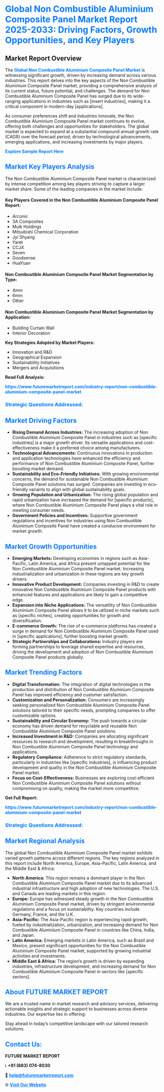 <h1 style="color: #007BFF;">Global Non Combustible Aluminium Composite Panel Market Report 2025-2033: Driving Factors, Growth Opportunities, and Key Players</h1>

<section id="overview">
<h2>Market Report Overview</h2>
<p>The <a href="https://www.futuremarketreport.com/industry-report/non-combustible-aluminium-composite-panel-market" style="color: #007BFF; text-decoration: none;"><strong>Global Non Combustible Aluminium Composite Panel Market</strong></a> is witnessing significant growth, driven by increasing demand across various industries. This report delves into the key aspects of the Non Combustible Aluminium Composite Panel market, providing a comprehensive analysis of its current status, future potential, and challenges. The demand for Non Combustible Aluminium Composite Panel has surged due to its wide-ranging applications in industries such as [insert industries], making it a critical component in modern-day [applications].</p>
<p>As consumer preferences shift and industries innovate, the Non Combustible Aluminium Composite Panel market continues to evolve, offering both challenges and opportunities for stakeholders. The global market is expected to expand at a substantial compound annual growth rate (CAGR) over the forecast period, driven by technological advancements, emerging applications, and increasing investments by major players.</p>
</section>

<section id="overview">
<p><a href="https://www.futuremarketreport.com/request-sample/reportId=59116" style="color: #007BFF; text-decoration: none;"><strong>Explore Sample Report Here</strong></a></p>
</section>

<section id="key-players">
<h2 style="color: #007BFF;">Market Key Players Analysis</h2>
<p>The Non Combustible Aluminium Composite Panel market is characterized by intense competition among key players striving to capture a larger market share. Some of the leading companies in the market include:</p>
<h4>Key Players Covered in the Non Combustible Aluminium Composite Panel Report:</h4>
<ul><li>Arconic</li><li>3A Composites</li><li>Mulk Holdings</li><li>Mitsubishi Chemical Corporation</li><li>Jyi Shyang</li><li>Yaret</li><li>CCJX</li><li>Seven</li><li>Goodsense</li><li>HuaYuan</li></ul>
<h4>Non Combustible Aluminium Composite Panel Market Segmentation by Type:</h4>
<ul><li>4mm</li><li>6mm</li><li>Other</li></ul>

<h4>Non Combustible Aluminium Composite Panel Market Segmentation by Application:</h4>
<ul><li>Building Curtain Wall</li><li>Interior Decoration</li></ul>
<p><strong>Key Strategies Adopted by Market Players:</strong></p>
<ul>
<li>Innovation and R&D</li>
<li>Geographical Expansion</li>
<li>Sustainability Initiatives</li>
<li>Mergers and Acquisitions</li>
</ul>
</section>

<section>
<p><strong>Read Full Analysis: </strong></p><a href="https://www.futuremarketreport.com/industry-report/non-combustible-aluminium-composite-panel-market" style="color: #007BFF; text-decoration: none;"><strong>https://www.futuremarketreport.com/industry-report/non-combustible-aluminium-composite-panel-market</strong></a>
<h3 style="color: #007BFF;">Strategic Questions Addressed:</h3>
</section>

<section id="driving-factors">
<h2 style="color: #007BFF;">Market Driving Factors</h2>
<ul>
<li><strong>Rising Demand Across Industries:</strong> The increasing adoption of Non Combustible Aluminium Composite Panel in industries such as [specific industries] is a major growth driver. Its versatile applications and cost-effectiveness make it a preferred choice among manufacturers.</li>
<li><strong>Technological Advancements:</strong> Continuous innovations in production and application technologies have enhanced the efficiency and performance of Non Combustible Aluminium Composite Panel, further boosting market demand.</li>
<li><strong>Sustainability and Eco-Friendly Initiatives:</strong> With growing environmental concerns, the demand for sustainable Non Combustible Aluminium Composite Panel solutions has surged. Companies are investing in eco-friendly variants to align with global sustainability goals.</li>
<li><strong>Growing Population and Urbanization:</strong> The rising global population and rapid urbanization have increased the demand for [specific products], where Non Combustible Aluminium Composite Panel plays a vital role in meeting consumer needs.</li>
<li><strong>Government Policies and Incentives:</strong> Supportive government regulations and incentives for industries using Non Combustible Aluminium Composite Panel have created a conducive environment for market growth.</li>
</ul>
</section>

<section id="growth-opportunities">
<h2 style="color: #007BFF;">Market Growth Opportunities</h2>
<ul>
<li><strong>Emerging Markets:</strong> Developing economies in regions such as Asia-Pacific, Latin America, and Africa present untapped potential for the Non Combustible Aluminium Composite Panel market. Increasing industrialization and urbanization in these regions are key growth drivers.</li>
<li><strong>Innovative Product Development:</strong> Companies investing in R&D to create innovative Non Combustible Aluminium Composite Panel products with enhanced features and applications are likely to gain a competitive edge.</li>
<li><strong>Expansion into Niche Applications:</strong> The versatility of Non Combustible Aluminium Composite Panel allows it to be utilized in niche markets such as [specific niches], creating opportunities for growth and diversification.</li>
<li><strong>E-commerce Growth:</strong> The rise of e-commerce platforms has created a surge in demand for Non Combustible Aluminium Composite Panel used in [specific applications], further boosting market growth.</li>
<li><strong>Strategic Partnerships and Collaborations:</strong> Industry players are forming partnerships to leverage shared expertise and resources, driving the development and adoption of Non Combustible Aluminium Composite Panel products globally.</li>
</ul>
</section>

<section id="trending-factors">
<h2 style="color: #007BFF;">Market Trending Factors</h2>
<ul>
<li><strong>Digital Transformation:</strong> The integration of digital technologies in the production and distribution of Non Combustible Aluminium Composite Panel has improved efficiency and customer satisfaction.</li>
<li><strong>Customization and Personalization:</strong> Consumers are increasingly seeking personalized Non Combustible Aluminium Composite Panel solutions tailored to their specific needs, prompting companies to offer customizable options.</li>
<li><strong>Sustainability and Circular Economy:</strong> The push towards a circular economy has driven demand for recyclable and reusable Non Combustible Aluminium Composite Panel solutions.</li>
<li><strong>Increased Investment in R&D:</strong> Companies are allocating significant resources to research and development, resulting in breakthroughs in Non Combustible Aluminium Composite Panel technology and applications.</li>
<li><strong>Regulatory Compliance:</strong> Adherence to strict regulatory standards, particularly in industries like [specific industries], is influencing product development and quality in the Non Combustible Aluminium Composite Panel market.</li>
<li><strong>Focus on Cost-Effectiveness:</strong> Businesses are exploring cost-efficient Non Combustible Aluminium Composite Panel solutions without compromising on quality, making the market more competitive.</li>
</ul>
</section>

<section>
<p><strong>Get Full Report: </strong></p><a href="https://www.futuremarketreport.com/industry-report/non-combustible-aluminium-composite-panel-market" style="color: #007BFF; text-decoration: none;"><strong>https://www.futuremarketreport.com/industry-report/non-combustible-aluminium-composite-panel-market</strong></a>
<h3 style="color: #007BFF;">Strategic Questions Addressed:</h3>
</section>


<section id="regional-analysis">
<h2 style="color: #007BFF;">Market Regional Analysis</h2>
<p>The global Non Combustible Aluminium Composite Panel market exhibits varied growth patterns across different regions. The key regions analyzed in this report include North America, Europe, Asia-Pacific, Latin America, and the Middle East & Africa:</p>
<ul>
<li><strong>North America:</strong> This region remains a dominant player in the Non Combustible Aluminium Composite Panel market due to its advanced industrial infrastructure and high adoption of new technologies. The U.S. and Canada are leading markets in this region.</li>
<li><strong>Europe:</strong> Europe has witnessed steady growth in the Non Combustible Aluminium Composite Panel market, driven by stringent environmental regulations and a focus on sustainability. Key countries include Germany, France, and the U.K.</li>
<li><strong>Asia-Pacific:</strong> The Asia-Pacific region is experiencing rapid growth, fueled by industrialization, urbanization, and increasing demand for Non Combustible Aluminium Composite Panel in countries like China, India, and Japan.</li>
<li><strong>Latin America:</strong> Emerging markets in Latin America, such as Brazil and Mexico, present significant opportunities for the Non Combustible Aluminium Composite Panel market, supported by growing industrial activities and investments.</li>
<li><strong>Middle East & Africa:</strong> The region’s growth is driven by expanding industries, infrastructure development, and increasing demand for Non Combustible Aluminium Composite Panel in sectors like [specific sectors].</li>
</ul>
</section>

<footer>
<h2 style="color: #007BFF;">About FUTURE MARKET REPORT</h2>
<p>We are a trusted name in market research and advisory services, delivering actionable insights and strategic support to businesses across diverse industries. Our expertise lies in offering:</p>

<p>Stay ahead in today’s competitive landscape with our tailored research solutions.</p>

<h2 style="color: #007BFF;">Contact Us:</h2>
<p><strong>FUTURE MARKET REPORT</strong></p>
<p>📞 <strong>+91 (883) 074-8030</strong></p>
<p>📧 <strong><a href="mailto:help@futuremarketreport.com" style="color: #007BFF;">help@futuremarketreport.com</a></strong></p>
<p>🌐 <strong><a href="https://www.futuremarketreport.com/" style="color: #007BFF;">Visit Our Website</a></strong></p>
</footer>